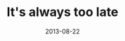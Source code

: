 ---
layout: base.njk
title : 'It&#39;s always too late' 
view_title : 'It&#39;s always too late' 
year : '2013' 
date : '2013-08-22' 
img_file : '/drawing/itsalwaystoolate-2.png' 
html_file : 'itsalwaystoolate-2' 
next_html : 'ijustcantlivelikethisanymore.html' 
year_order : '20' 
permalink : "title/{{html_file}}.html"
---